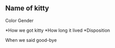 ## Name of kitty

Color Gender

*How we got kitty
*How long it lived
*Disposition

When we said good-bye
